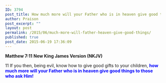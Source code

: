 ```yaml
---
ID: 3794
post_title: How much more will your Father who is in heaven give good things
author: Praison
post_excerpt: ""
layout: post
permalink: /2015/06/much-more-will-father-heaven-give-good-things/
published: true
post_date: 2015-06-19 17:36:09
---
```

<strong>Matthew 7:11</strong>
<strong> New King James Version (NKJV)</strong>

11 If you then, being evil, know how to give good gifts to your children, <span style="color: #0000ff;"><strong>how much more will your Father who is in heaven give good things to those who ask Him!</strong></span>
